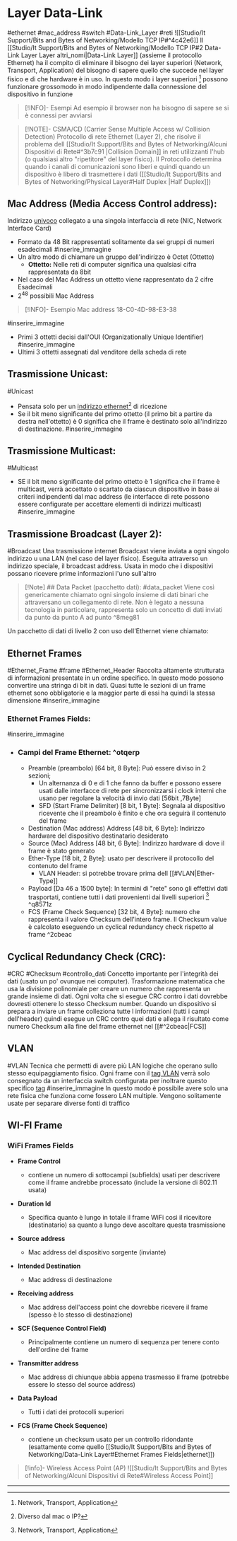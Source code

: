 # Layer Data-Link
#ethernet #mac_address #switch #Data-Link_Layer #reti 
![[Studio/It Support/Bits and Bytes of Networking/Modello TCP IP#^4c42e6]]
Il [[Studio/It Support/Bits and Bytes of Networking/Modello TCP IP#2 Data-Link Layer Layer altri_nomi|Data-Link Layer]] (assieme il protocollo Ethernet) ha il compito di eliminare il bisogno dei layer superiori (Network, Transport, Application) del bisogno di sapere quello che succede nel layer fisico e di che hardware è in uso. In questo modo i layer superiori [^1]  possono funzionare grossomodo in modo indipendente dalla connessione del dispositivo in funzione

>[!INFO]-  Esempi
> Ad esempio il browser non ha bisogno di sapere se si è connessi per avviarsi

>[!NOTE]- CSMA/CD (Carrier Sense Multiple Access w/ Collision Detection)
> Protocollo di rete Ethernet (Layer 2), che risolve il problema dell [[Studio/It Support/Bits and Bytes of Networking/Alcuni Dispositivi di Rete#^3b7c91 |Collision Domain]] in reti utilizzanti l'hub (o qualsiasi altro "ripetitore" del layer fisico). 
> Il Protocollo determina quando i canali di comunicazioni sono liberi e quindi quando un dispositivo è libero di trasmettere i dati ([[Studio/It Support/Bits and Bytes of Networking/Physical Layer#Half Duplex |Half Duplex]])

## Mac Address (Media Access Control  address):
Indirizzo <u>univoco</u> collegato a una singola interfaccia di rete (NIC, Network Interface Card)

- Formato da 48 Bit rappresentati solitamente da sei gruppi di numeri esadecimali
#inserire_immagine 
- Un altro modo di chiamare un gruppo dell'indirizzo è Octet (Ottetto)
	- **Ottetto:** Nelle reti di computer significa una qualsiasi cifra rappresentata da 8bit 
- Nel caso del Mac Address un ottetto viene rappresentato da 2 cifre Esadecimali
- 2<sup>48</sup> possibili Mac Address 
>[!INFO]- Esempio Mac address
>18-C0-4D-98-E3-38

#inserire_immagine 
- Primi 3 ottetti decisi dall'OUI (Organizationally Unique Identifier)
#inserire_immagine 
- Ultimi 3 ottetti assegnati dal venditore della scheda di rete

## Trasmissione Unicast:
#Unicast
- Pensata solo per un <u>indirizzo ethernet</u>[^2] di ricezione
- Se il bit meno significante del primo ottetto (il primo bit a partire da destra nell'ottetto) è 0 significa che il frame è destinato solo all'indirizzo di destinazione.
#inserire_immagine 
## Trasmissione Multicast:
#Multicast
- SE il bit meno significante del primo ottetto è 1 significa che il frame è multicast, verrà accettato o scartato da ciascun dispositivo in base ai criteri indipendenti dal mac address (le interfacce di rete possono essere configurate per accettare elementi di indirizzi multicast)
#inserire_immagine 
## Trasmissione Broadcast (Layer 2):
#Broadcast
Una trasmissione internet Broadcast viene inviata a ogni singolo indirizzo u una LAN (nel caso del layer fisico).
Eseguita attraverso un indirizzo speciale, il broadcast address.
Usata in modo che i dispositivi possano ricevere prime informazioni l'uno sull'altro

>[!Note] ## Data Packet (pacchetto dati):
#data_packet
Viene così genericamente chiamato ogni singolo insieme di dati binari che attraversano un collegamento di rete. 
Non è legato a nessuna tecnologia in particolare, rappresenta solo un concetto di dati inviati da punto da  punto A ad punto ^8meg81

Un pacchetto di dati di livello 2 con uso dell'Ethernet viene chiamato:
## Ethernet Frames
#Ethernet_Frame #frame #Ethernet_Header
 Raccolta altamente strutturata di informazioni presentate in un ordine specifico. In questo modo possono convertire una stringa di bit in dati.
Quasi tutte le sezioni di un frame ethernet sono obbligatorie e la maggior parte di essi ha quindi la stessa dimensione 
#inserire_immagine 
### Ethernet Frames Fields:

#inserire_immagine 

- ### Campi del Frame Ethernet: ^otqerp
	- Preamble (preambolo) [64 bit, 8 Byte]:  Può essere diviso in 2 sezioni;
		- Un alternanza di 0 e di 1 che fanno da buffer e possono essere usati dalle interfacce di rete per sincronizzarsi i clock interni che usano per regolare la velocità di invio dati [56bit ,7Byte]
		- SFD (Start Frame Delimiter) [8 bit, 1 Byte]: Segnala al dispositivo ricevente che il preambolo è finito e che ora seguirà il contenuto del frame
	- Destination (Mac address) Address [48 bit, 6 Byte]: Indirizzo hardware del dispositivo destinatario desiderato
	- Source (Mac) Address [48 bit, 6 Byte]:  Indirizzo hardware di dove il frame è stato generato
	- Ether-Type [18 bit, 2 Byte]: usato per descrivere il protocollo del contenuto del frame
		- VLAN Header: si potrebbe trovare prima dell [[#VLAN|Ether-Type]]
	- Payload [Da 46 a 1500 byte]: In termini di "rete" sono gli effettivi dati trasportati, contiene tutti i dati provenienti dai livelli superiori [^1] ^q8571z
	- FCS (Frame Check Sequence) [32 bit, 4 Byte]: numero che rappresenta il valore Checksum dell'intero frame. Il Checksum value è calcolato eseguendo un cyclical redundancy check rispetto al frame ^2cbeac

## Cyclical Redundancy Check (CRC):
#CRC #Checksum #controllo_dati
Concetto importante per l'integrità dei dati (usato un po' ovunque nei computer).
Trasformazione matematica che usa la divisione polinomiale per creare un numero che rappresenta un grande insieme di dati.
Ogni volta che si esegue CRC contro i dati dovrebbe dovresti ottenere lo stesso Checksum number.
Quando un dispositivo si prepara a inviare un frame colleziona tutte l informazioni (tutti i campi dell'header) quindi esegue un CRC contro quei dati e allega il risultato come numero Checksum alla fine del frame ethernet nel [[#^2cbeac|FCS]] 

## VLAN
#VLAN
Tecnica che permetti di avere più LAN logiche che operano sullo stesso equipaggiamento fisico. Ogni frame con il <u>tag VLAN</u> verrà solo consegnato da un interfaccia switch configurata per inoltrare questo specifico <u>tag</u>
#inserire_immagine 
In questo modo è possibile avere solo una rete fisica che funziona come fossero LAN multiple. Vengono solitamente usate per separare diverse fonti di traffico




## WI-FI Frame
### WiFi Frames Fields
- **Frame Control**
	- contiene un numero di sottocampi (subfields) usati per descrivere come il frame andrebbe processato (include la versione di 802.11 usata) 

- **Duration Id** 
	- Specifica quanto è lungo in totale il frame WiFi così il ricevitore (destinatario) sa quanto a lungo deve ascoltare questa trasmissione

- **Source address**
	- Mac address del dispositivo sorgente (inviante)

- **Intended Destination**
	- Mac address di destinazione

- **Receiving address**
	- Mac address dell'access point che dovrebbe ricevere il frame (spesso è lo stesso di destinazione)

- **SCF (Sequence Control Field)**
	- Principalmente contiene un numero di sequenza per tenere conto dell'ordine dei frame 

- **Transmitter address**
	- Mac address di chiunque abbia appena trasmesso il frame (potrebbe essere lo stesso del source address)

- **Data Payload**
	- Tutti i dati dei protocolli superiori
	
- **FCS (Frame Check Sequence)**
	- contiene un checksum usato per un controllo ridondante (esattamente come quello [[Studio/It Support/Bits and Bytes of Networking/Data-Link Layer#Ethernet Frames Fields|ethernet]])

>[!info]- Wireless Access Point (AP)
>![[Studio/It Support/Bits and Bytes of Networking/Alcuni Dispositivi di Rete#Wireless Access Point]]






---
[^1]: Network, Transport, Application
[^2]: Diverso dal mac o IP?